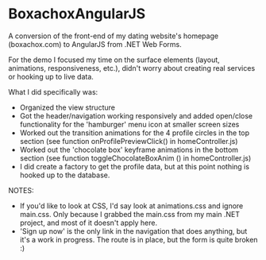 # BoxachoxAngularJS
A conversion of the front-end of my dating website's homepage (boxachox.com) to AngularJS from .NET Web Forms.

For the demo I focused my time on the surface elements (layout, animations, responsiveness, etc.), didn't worry about creating real services or hooking up to live data. 

What I did specifically was:
- Organized the view structure
- Got the header/navigation working responsively and added open/close functionality for the 'hamburger' menu icon at smaller screen sizes
- Worked out the transition animations for the 4 profile circles in the top section (see function onProfilePreviewClick() in homeController.js)
- Worked out the 'chocolate box' keyframe animations in the bottom section (see function toggleChocolateBoxAnim () in homeController.js)
- I did create a factory to get the profile data, but at this point nothing is hooked up to the database.

NOTES:
- If you'd like to look at CSS, I'd say look at animations.css and ignore main.css. Only because I grabbed the main.css from my main .NET project, and most of it doesn't apply here.
- 'Sign up now' is the only link in the navigation that does anything, but it's a work in progress. The route is in place, but the form is quite broken :)
